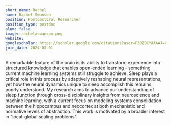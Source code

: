 ```yaml
---
short_name: Rachel 
name: Rachel Swanson 
position: Postdoctoral Researcher 
position_type: postdoc 
alum: false
image: rachelaswanson.png
website: 
googlescholar: https://scholar.google.com/citations?user=F3BZQCYAAAAJ=en
join_date: 2024-03-01
---
```


A remarkable feature of the brain is its ability to transform experience into structured knowledge that enables open-ended learning - something current machine learning systems still struggle to achieve. Sleep plays a critical role in this process by adaptively reshaping neural representations, yet how the neural dynamics unique to sleep accomplish this remains poorly understood. My research aims to advance our understanding of sleep function through cross-disciplinary insights from neuroscience and machine learning, with a current focus on modeling systems consolidation between the hippocampus and neocortex at both mechanistic and normative levels of abstraction. This work is motivated by a broader interest in "local–global scaling problems".
